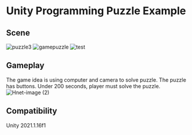 # Unity Programming Puzzle Example

## Scene
![puzzle3](https://user-images.githubusercontent.com/43264365/139613235-a9dd5019-e372-4adb-8c49-e0cb6f4a8db3.png)
![gamepuzzle](https://user-images.githubusercontent.com/43264365/139605548-7d291617-557b-4fe6-9472-bb463f9e971c.png)
![test](https://user-images.githubusercontent.com/43264365/139617316-18d6740e-bdf8-4bc9-9b42-17cab3fad4b9.png)

## Gameplay
The game idea is using computer and camera to solve puzzle. The puzzle has buttons. Under 200 seconds, player must solve the puzzle.
![Hnet-image (2)](https://user-images.githubusercontent.com/43264365/139613013-1cc1a319-9eb0-463e-a4cd-4c99b6f83229.gif)

## Compatibility
Unity 2021.1.16f1
